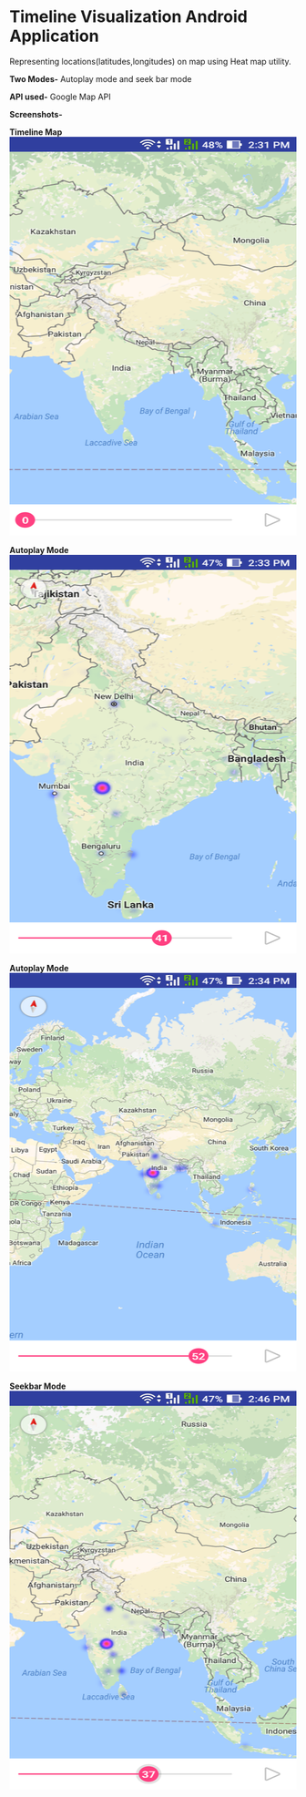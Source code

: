 # Timeline Visualization Android Application #

Representing locations(latitudes,longitudes) on map using Heat map utility.

**Two Modes-**
Autoplay mode and seek bar mode

**API used-**
Google Map API


**Screenshots-**

**Timeline Map**
<img src="https://github.com/lakshyab1995/timeline_map/blob/master/Screenshots/screenshot-1.png" width="600" height="700" alt="Timeline Map">

**Autoplay Mode**
<img src="https://github.com/lakshyab1995/timeline_map/blob/master/Screenshots/screenshot-2.png" width="600" height="700" alt="Autoplay mode-1">

**Autoplay Mode**
<img src="https://github.com/lakshyab1995/timeline_map/blob/master/Screenshots/screenshot-3.png" width="600" height="700" alt="Autoplay mode-2">

**Seekbar Mode**
<img src="https://github.com/lakshyab1995/timeline_map/blob/master/Screenshots/screenshot-4.png" width="600" height="700" alt="Seekbar mode">

